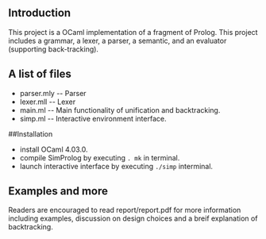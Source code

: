 ## Introduction

This project is a OCaml implementation of a fragment of Prolog. This project includes a grammar, a lexer, a parser, a semantic, and an evaluator (supporting back-tracking).

## A list of files

* parser.mly -- Parser
* lexer.mll  -- Lexer
* main.ml    -- Main functionality of unification and backtracking.
* simp.ml    -- Interactive environment interface.

##Installation

* install OCaml 4.03.0.
* compile SimProlog by executing `. mk` in terminal.
* launch interactive interface by executing `./simp` interminal.

## Examples and more

Readers are encouraged to read report/report.pdf for more information including examples, discussion on design choices and a breif explanation of backtracking.
